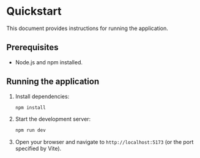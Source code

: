 # Quickstart

This document provides instructions for running the application.

## Prerequisites

- Node.js and npm installed.

## Running the application

1. Install dependencies:
   ```bash
   npm install
   ```

2. Start the development server:
   ```bash
   npm run dev
   ```

3. Open your browser and navigate to `http://localhost:5173` (or the port specified by Vite).
